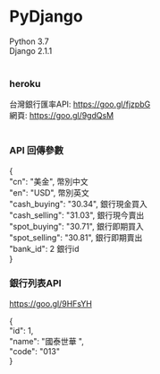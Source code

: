 # PyDjango <br/>
Python 3.7<br/>
Django 2.1.1<br/><br/>
### heroku <br/>
台灣銀行匯率API: https://goo.gl/fjzpbG<br/>
網頁: https://goo.gl/9gdQsM<br/>
<br/>
### API 回傳參數
<p> { <br/>
    "cn": "美金",  幣別中文 <br/>
    "en": "USD",   幣別英文 <br/>
    "cash_buying": "30.34",  銀行現金買入 <br/>
    "cash_selling": "31.03",  銀行現今賣出 <br/>
    "spot_buying": "30.71",  銀行即期買入 <br/>
    "spot_selling": "30.81",  銀行即期賣出 <br/>
    "bank_id": 2  銀行id <br/>
} </p>

### 銀行列表API <br/>
https://goo.gl/9HFsYH <br/>
<p>{ <br/>
       "id": 1, <br/>
       "name": "國泰世華 ", <br/>
       "code": "013" <br/>
    }<p>

